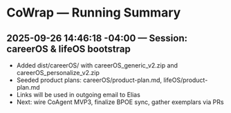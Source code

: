 # CoWrap — Running Summary

## 2025-09-26 14:46:18 -04:00 — Session: careerOS & lifeOS bootstrap
- Added dist/careerOS/ with careerOS_generic_v2.zip and careerOS_personalize_v2.zip
- Seeded product plans: careerOS/product-plan.md, lifeOS/product-plan.md
- Links will be used in outgoing email to Elias
- Next: wire CoAgent MVP3, finalize BPOE sync, gather exemplars via PRs
